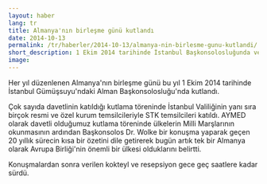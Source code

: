 ```yaml
---
layout: haber
lang: tr
title: Almanya'nın birleşme günü kutlandı
date: 2014-10-13
permalink: /tr/haberler/2014-10-13/almanya-nin-birlesme-gunu-kutlandi/
short_description: 1 Ekim 2014 tarihinde İstanbul Başkonsolosluğunda verilen resepsiyonda Almanya'nın birlşem günü kutlandı.
image:
---
```


Her yıl düzenlenen Almanya'nın birleşme günü bu yıl 1 Ekim 2014 tarihinde İstanbul Gümüşsuyu'ndaki Alman Başkonsolosluğu'nda kutlandı.

Çok sayıda davetlinin katıldığı kutlama töreninde İstanbul Valiliğinin yanı sıra birçok resmi ve özel kurum temsilcileriyle STK temsilcileri  katıldı.  AYMED olarak davetli olduğumuz kutlama töreninde ülkelerin Milli Marşlarının okunmasının ardından Başkonsolos Dr. Wolke bir konuşma yaparak geçen 20 yıllık sürecin kısa bir özetini dile getirerek bugün artık tek bir Almanya olarak Avrupa Birliği'nin önemli bir ülkesi olduklarını belirtti.

Konuşmalardan sonra verilen kokteyl ve resepsiyon gece geç saatlere kadar sürdü.